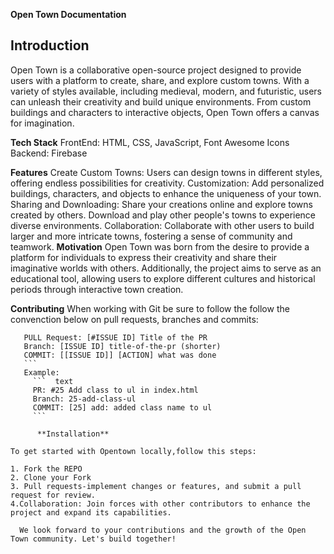 **Open Town Documentation**

## Introduction
Open Town is a collaborative open-source project designed to provide users with a platform to create, share, and explore custom towns. With a variety of styles available, including medieval, modern, and futuristic, users can unleash their creativity and build unique environments. From custom buildings and characters to interactive objects, Open Town offers a canvas for imagination.

**Tech Stack**
FrontEnd: HTML, CSS, JavaScript, Font Awesome Icons
Backend: Firebase

**Features**
Create Custom Towns: Users can design towns in different styles, offering endless possibilities for creativity.
Customization: Add personalized buildings, characters, and objects to enhance the uniqueness of your town.
Sharing and Downloading: Share your creations online and explore towns created by others. Download and play other people's towns to experience diverse environments.
Collaboration: Collaborate with other users to build larger and more intricate towns, fostering a sense of community and teamwork.
**Motivation**
Open Town was born from the desire to provide a platform for individuals to express their creativity and share their imaginative worlds with others. Additionally, the project aims to serve as an educational tool, allowing users to explore different cultures and historical periods through interactive town creation.

**Contributing**
When working with Git be sure to follow the follow the convenction below on pull requests, branches and commits:
  
  ``` text 
     PULL Request: [#ISSUE ID] Title of the PR
     Branch: [ISSUE ID] title-of-the-pr (shorter)
     COMMIT: [[ISSUE ID]] [ACTION] what was done
     ```
     Example: 
       ```  text
       PR: #25 Add class to ul in index.html
       Branch: 25-add-class-ul
       COMMIT: [25] add: added class name to ul
       ```
    
        **Installation**
 
 To get started with Opentown locally,follow this steps:

 1. Fork the REPO
 2. Clone your Fork
 3. Pull requests-implement changes or features, and submit a pull request for review.
 4.Collaboration: Join forces with other contributors to enhance the project and expand its capabilities.

    We look forward to your contributions and the growth of the Open Town community. Let's build together!



